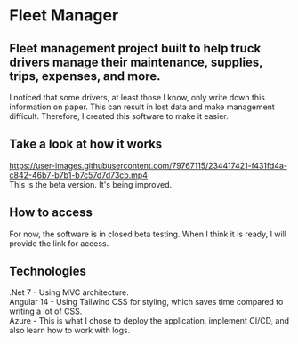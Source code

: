 # Fleet Manager

## Fleet management project built to help truck drivers manage their maintenance, supplies, trips, expenses, and more.

I noticed that some drivers, at least those I know, only write down this information on paper. This can result in lost data and make management difficult. Therefore, I created this software to make it easier.

## Take a look at how it works
https://user-images.githubusercontent.com/79767115/234417421-f431fd4a-c842-46b7-b7b1-b7c57d7d73cb.mp4 
<br>
This is the beta version. It's being improved.

## How to access
For now, the software is in closed beta testing. When I think it is ready, I will provide the link for access.

## Technologies
.Net 7 - Using MVC architecture. <br>
Angular 14 - Using Tailwind CSS for styling, which saves time compared to writing a lot of CSS.<br>
Azure - This is what I chose to deploy the application, implement CI/CD, and also learn how to work with logs.
